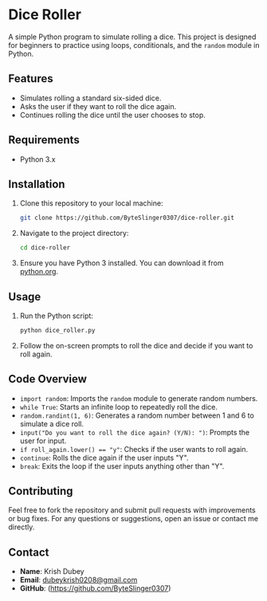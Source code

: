 # Dice Roller

A simple Python program to simulate rolling a dice. This project is designed for beginners to practice using loops, conditionals, and the `random` module in Python.

## Features

- Simulates rolling a standard six-sided dice.
- Asks the user if they want to roll the dice again.
- Continues rolling the dice until the user chooses to stop.

## Requirements

- Python 3.x

## Installation

1. Clone this repository to your local machine:
    ```bash
    git clone https://github.com/ByteSlinger0307/dice-roller.git
    ```

2. Navigate to the project directory:
    ```bash
    cd dice-roller
    ```

3. Ensure you have Python 3 installed. You can download it from [python.org](https://www.python.org/).

## Usage

1. Run the Python script:
    ```bash
    python dice_roller.py
    ```

2. Follow the on-screen prompts to roll the dice and decide if you want to roll again.

## Code Overview

- `import random`: Imports the `random` module to generate random numbers.
- `while True`: Starts an infinite loop to repeatedly roll the dice.
- `random.randint(1, 6)`: Generates a random number between 1 and 6 to simulate a dice roll.
- `input("Do you want to roll the dice again? (Y/N): ")`: Prompts the user for input.
- `if roll_again.lower() == "y"`: Checks if the user wants to roll again.
- `continue`: Rolls the dice again if the user inputs "Y".
- `break`: Exits the loop if the user inputs anything other than "Y".

## Contributing

Feel free to fork the repository and submit pull requests with improvements or bug fixes. For any questions or suggestions, open an issue or contact me directly.

## Contact

- **Name**: Krish Dubey
- **Email**: dubeykrish0208@gmail.com
- **GitHub**: (https://github.com/ByteSlinger0307)

